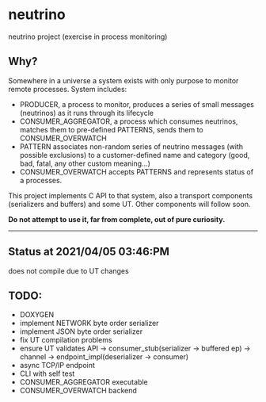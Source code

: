 # neutrino
neutrino project (exercise in process monitoring)

## Why?
Somewhere in a universe a system exists with only purpose to monitor remote processes.
System includes:
* PRODUCER, a process to monitor, produces a series of small messages (neutrinos) as it runs through its lifecycle
* CONSUMER_AGGREGATOR, a process which consumes neutrinos, matches them to pre-defined PATTERNS, sends them to CONSUMER_OVERWATCH
* PATTERN associates non-random series of neutrino messages (with possible exclusions) to a customer-defined name and category (good, bad, fatal, any other custom meaning...) 
* CONSUMER_OVERWATCH accepts PATTERNS and represents status of a processes.

This project implements C API to that system, also a transport components (serializers and buffers) and some UT. 
Other components will follow soon.

**Do not attempt to use it, far from complete, out of pure curiosity.** 

---

## Status at 2021/04/05 03:46:PM
does not compile due to UT changes

## TODO:

* DOXYGEN
* implement NETWORK byte order serializer
* implement JSON byte order serializer
* fix UT compilation problems
* ensure UT validates API -> consumer_stub(serializer -> buffered ep) -> channel -> endpoint_impl(deserializer -> consumer)
* async TCP/IP endpoint
* CLI with self test
* CONSUMER_AGGREGATOR executable
* CONSUMER_OVERWATCH backend
